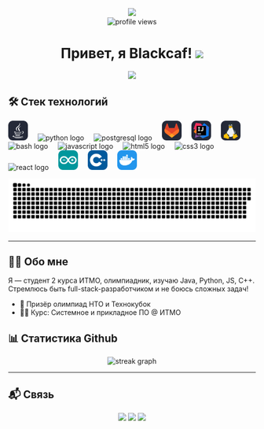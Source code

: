 <div id="header" align="center">
  <img src="https://media3.giphy.com/media/v1.Y2lkPTc5MGI3NjExcmN1bXlpaHZ1a2hkNnltZ2ZreDhlZ3J4ZjlrZmJhcXpvMndyb3diZSZlcD12MV9pbnRlcm5hbF9naWZfYnlfaWQmY3Q9Zw/78XCFBGOlS6keY1Bil/giphy.gif" width="120"/>
</div>

<div align="center">
  <img src="https://komarev.com/ghpvc/?username=Blackcaf&style=flat-square&color=blue" alt="profile views"/>
</div>

<h1 align="center">
  Привет, я Blackcaf! <img src="https://media.giphy.com/media/hvRJCLFzcasrR4ia7z/giphy.gif" width="30"/>
</h1>

<p align="center">
  <img src="https://readme-typing-svg.herokuapp.com?font=Fira+Code&weight=500&pause=1000&color=5AF73F&center=true&vCenter=true&width=435&lines=Welcome+to+my+repository;I'm+a+student+of+ITMO;Here+are+my+projects+;I+hope+this+helps+you" />
</p>

## 🛠️ Стек технологий

<div align="left">
  <img src="https://github.com/tandpfun/skill-icons/raw/main/icons/Java-Dark.svg" height="40" alt="java logo"/>
  <img width="12"/>
  <img src="https://skillicons.dev/icons?i=py" height="40" alt="python logo"/>
  <img width="12"/>
  <img src="https://skillicons.dev/icons?i=postgres" height="40" alt="postgresql logo"/>
  <img width="12"/>
  <img src="https://github.com/tandpfun/skill-icons/raw/main/icons/GitLab-Dark.svg" height="40" alt="gitlab logo"/>
  <img width="12"/>
  <img src="https://github.com/tandpfun/skill-icons/raw/main/icons/Idea-Dark.svg" height="40" alt="idea logo"/>
  <img width="12"/>
  <img src="https://github.com/tandpfun/skill-icons/raw/main/icons/Linux-Dark.svg" height="40" alt="linux logo"/>
  <img width="12"/>
  <img src="https://cdn.simpleicons.org/gnubash/4EAA25" height="40" alt="bash logo"/>
  <img width="12"/>
  <img src="https://cdn.jsdelivr.net/gh/devicons/devicon/icons/javascript/javascript-original.svg" height="40" alt="javascript logo"/>
  <img width="12"/>
  <img src="https://cdn.jsdelivr.net/gh/devicons/devicon/icons/html5/html5-original.svg" height="40" alt="html5 logo"/>
  <img width="12"/>
  <img src="https://cdn.jsdelivr.net/gh/devicons/devicon/icons/css3/css3-original.svg" height="40" alt="css3 logo"/>
  <img width="12"/>
  <img src="https://cdn.jsdelivr.net/gh/devicons/devicon/icons/react/react-original.svg" height="40" alt="react logo"/>
  <img width="12"/>
  <img src="https://github.com/tandpfun/skill-icons/raw/main/icons/Arduino.svg" height="40" alt="Arduino logo"/>
  <img width="12"/>
  <img src="https://github.com/tandpfun/skill-icons/raw/main/icons/CPP.svg" height="40" alt="c++ logo"/>
  <img width="12"/>
  <img src="https://github.com/tandpfun/skill-icons/raw/main/icons/Docker.svg" height="40" alt="Docker logo"/>
</div>

<p align="center">
 <img width="600" src="github-snake.svg" alt="snake"/>
</p>

---

## 🧑‍💻 Обо мне

Я — студент 2 курса ИТМО, олимпиадник, изучаю Java, Python, JS, C++. Стремлюсь быть full-stack-разработчиком и не боюсь сложных задач!

- 🏅 Призёр олимпиад НТО и Технокубок
- 👨‍🎓 Курс: Системное и прикладное ПО @ ИТМО

## 📊 Статистика Github

<div align="center">
  <img src="https://streak-stats.demolab.com?user=Blackcaf&locale=en&mode=daily&theme=dark&hide_border=false&border_radius=5&order=3" height="220" alt="streak graph"/>
</div>

---

## 📬 Связь

<div align="center">
  <a href="https://t.me/NL_SHAKAL"><img src="https://img.shields.io/badge/Telegram-blue?style=for-the-badge&logo=telegram&logoColor=white"/></a>
  <a href="mailto:daniilmantus@gmail.com"><img src="https://img.shields.io/badge/Gmail-red?style=for-the-badge&logo=gmail&logoColor=white"/></a>
  <a href="https://m.vk.com/dmantush"><img src="https://img.shields.io/badge/VK-blue?style=for-the-badge&logo=vk&logoColor=white"/></a>
</div>
